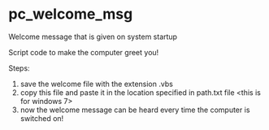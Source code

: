 # pc_welcome_msg
Welcome message that is given on system startup

Script code to make the computer greet you!

Steps:
1. save the welcome file with the extension .vbs
2. copy this file and paste it in the location specified in path.txt file <this is for windows 7>
3. now the welcome message can be heard every time the computer is switched on!
